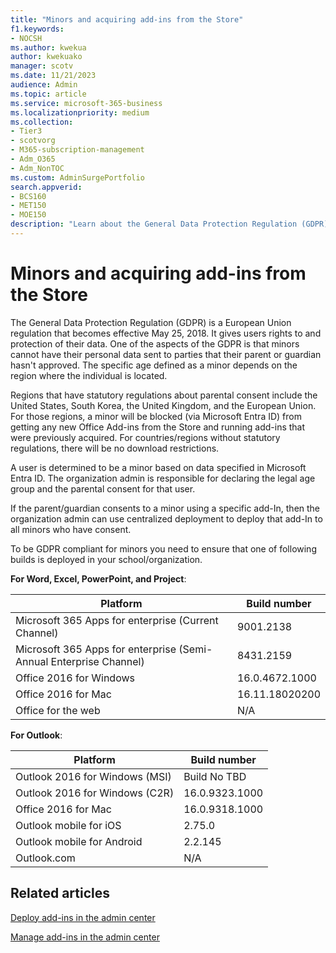 ```yaml
---
title: "Minors and acquiring add-ins from the Store"
f1.keywords:
- NOCSH
ms.author: kwekua
author: kwekuako
manager: scotv
ms.date: 11/21/2023
audience: Admin
ms.topic: article
ms.service: microsoft-365-business
ms.localizationpriority: medium
ms.collection:
- Tier3
- scotvorg
- M365-subscription-management
- Adm_O365
- Adm_NonTOC
ms.custom: AdminSurgePortfolio
search.appverid:
- BCS160
- MET150
- MOE150
description: "Learn about the General Data Protection Regulation (GDPR) regulations that govern the personal data of minors."
---
```


# Minors and acquiring add-ins from the Store

The General Data Protection Regulation (GDPR) is a European Union regulation that becomes effective May 25, 2018. It gives users rights to and protection of their data. One of the aspects of the GDPR is that minors cannot have their personal data sent to parties that their parent or guardian hasn't approved. The specific age defined as a minor depends on the region where the individual is located.

Regions that have statutory regulations about parental consent include the United States, South Korea, the United Kingdom, and the European Union. For those regions, a minor will be blocked (via Microsoft Entra ID) from getting any new Office Add-ins from the Store and running add-ins that were previously acquired. For countries/regions without statutory regulations, there will be no download restrictions.

A user is determined to be a minor based on data specified in Microsoft Entra ID. The organization admin is responsible for declaring the legal age group and the parental consent for that user.

If the parent/guardian consents to a minor using a specific add-In, then the organization admin can use centralized deployment to deploy that add-In to all minors who have consent.

To be GDPR compliant for minors you need to ensure that one of following builds is deployed in your school/organization.

 **For Word, Excel, PowerPoint, and Project**:

|Platform|Build number|
|---|---|
|Microsoft 365 Apps for enterprise (Current Channel)|9001.2138|
|Microsoft 365 Apps for enterprise (Semi-Annual Enterprise Channel)|8431.2159|
|Office 2016 for Windows|16.0.4672.1000|
|Office 2016 for Mac|16.11.18020200|
|Office for the web|N/A|

 **For Outlook**:

|Platform|Build number|
|---|---|
|Outlook 2016 for Windows (MSI)|Build No TBD|
|Outlook 2016 for Windows (C2R)|16.0.9323.1000|
|Office 2016 for Mac|16.0.9318.1000|
|Outlook mobile for iOS|2.75.0|
|Outlook mobile for Android|2.2.145|
|Outlook.com|N/A|

## Related articles

[Deploy add-ins in the admin center](./manage-deployment-of-add-ins.md)

[Manage add-ins in the admin center](./manage-addins-in-the-admin-center.md)
